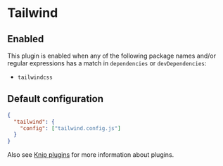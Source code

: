 # Tailwind

## Enabled

This plugin is enabled when any of the following package names and/or regular expressions has a match in `dependencies`
or `devDependencies`:

- `tailwindcss`

## Default configuration

```json
{
  "tailwind": {
    "config": ["tailwind.config.js"]
  }
}
```

Also see [Knip plugins][1] for more information about plugins.

[1]: https://github.com/webpro/knip/blob/main/README.md#plugins
